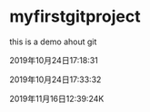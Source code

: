 # myfirstgitproject
this is a demo ahout git

2019年10月24日17:18:31

2019年10月24日17:33:32

2019年11月16日12:39:24K
